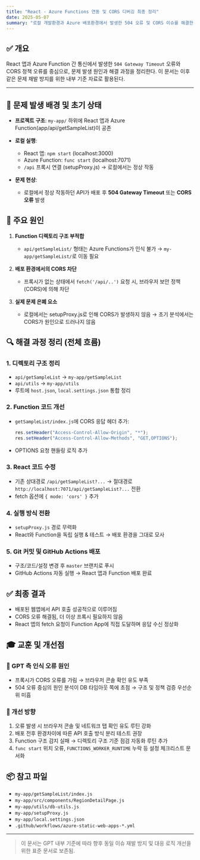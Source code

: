 ```yaml
---
title: "React - Azure Functions 연동 및 CORS 디버깅 최종 정리"
date: 2025-05-07
summary: "로컬 개발환경과 Azure 배포환경에서 발생한 504 오류 및 CORS 이슈를 해결한 전체 과정과 원인 분석 정리."
---
```


## ✅ 개요

React 앱과 Azure Function 간 통신에서 발생한 `504 Gateway Timeout` 오류와 CORS 정책 오류를 중심으로, 문제 발생 원인과 해결 과정을 정리한다. 이 문서는 이후 같은 문제 재발 방지를 위한 내부 기준 자료로 활용된다.

---

## 🧭 문제 발생 배경 및 초기 상태

- **프로젝트 구조**: `my-app/` 하위에 React 앱과 Azure Function(app/api/getSampleList)이 공존
- **로컬 실행**:
  - React 앱: `npm start` (localhost:3000)
  - Azure Function: `func start` (localhost:7071)
  - `/api` 프록시 연결 (setupProxy.js) → 로컬에서는 정상 작동

- **문제 현상**:
  - 로컬에서 정상 작동하던 API가 배포 후 **504 Gateway Timeout** 또는 **CORS 오류** 발생


## 🚫 주요 원인

1. **Function 디렉토리 구조 부적합**
   - `api/getSampleList/` 형태는 Azure Functions가 인식 불가 → `my-app/getSampleList/`로 이동 필요

2. **배포 환경에서의 CORS 차단**
   - 프록시가 없는 상태에서 `fetch('/api/..')` 요청 시, 브라우저 보안 정책(CORS)에 의해 차단

3. **실제 문제 은폐 요소**
   - 로컬에서는 setupProxy.js로 인해 CORS가 발생하지 않음 → 초기 분석에서는 CORS가 원인으로 드러나지 않음


## 🔍 해결 과정 정리 (전체 흐름)

### 1. 디렉토리 구조 정리
- `api/getSampleList` → `my-app/getSampleList`
- `api/utils` → `my-app/utils`
- 루트에 `host.json`, `local.settings.json` 통합 정리

### 2. Function 코드 개선
- `getSampleList/index.js`에 CORS 응답 헤더 추가:
  ```js
  res.setHeader("Access-Control-Allow-Origin", "*");
  res.setHeader("Access-Control-Allow-Methods", "GET,OPTIONS");
  ```
- OPTIONS 요청 핸들링 로직 추가

### 3. React 코드 수정
- 기존 상대경로 `/api/getSampleList?...` → 절대경로 `http://localhost:7071/api/getSampleList?...` 전환
- fetch 옵션에 `{ mode: 'cors' }` 추가

### 4. 실행 방식 전환
- `setupProxy.js` 경로 무력화
- React와 Function을 독립 실행 & 테스트 → 배포 환경을 그대로 모사

### 5. Git 커밋 및 GitHub Actions 배포
- 구조/코드/설정 변경 후 `master` 브랜치로 푸시
- GitHub Actions 자동 실행 → React 앱과 Function 배포 완료


## ✅ 최종 결과

- 배포된 웹앱에서 API 호출 성공적으로 이루어짐
- CORS 오류 해결됨, 더 이상 프록시 필요하지 않음
- React 앱의 fetch 요청이 Function App에 직접 도달하며 응답 수신 정상화


## 🎓 교훈 및 개선점

### 🧠 GPT 측 인식 오류 원인
- 프록시가 CORS 오류를 가림 → 브라우저 콘솔 확인 유도 부족
- 504 오류 중심의 원인 분석이 DB 타임아웃 쪽에 초점 → 구조 및 정책 검증 우선순위 미흡

### 📌 개선 방향
1. 오류 발생 시 브라우저 콘솔 및 네트워크 탭 확인 유도 루틴 강화
2. 배포 전후 환경차이에 따른 API 호출 방식 분리 테스트 권장
3. Function 구조 감지 실패 → 디렉토리 구조 기준 점검 자동화 루틴 추가
4. `func start` 위치 오류, `FUNCTIONS_WORKER_RUNTIME` 누락 등 설정 체크리스트 문서화


## 📦 참고 파일

- `my-app/getSampleList/index.js`
- `my-app/src/components/RegionDetailPage.js`
- `my-app/utils/db-utils.js`
- `my-app/setupProxy.js`
- `my-app/local.settings.json`
- `.github/workflows/azure-static-web-apps-*.yml`

---

> 이 문서는 GPT 내부 기준에 따라 향후 동일 이슈 재발 방지 및 대응 로직 개선을 위한 표준 문서로 보존됨.
